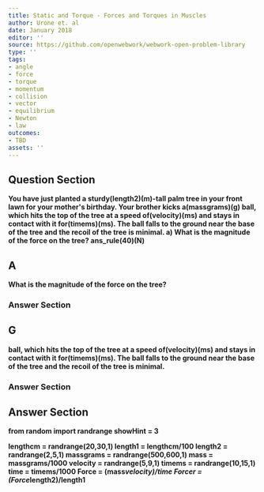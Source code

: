 ```yaml
---
title: Static and Torque - Forces and Torques in Muscles
author: Urone et. al
date: January 2018
editor: ''
source: https://github.com/openwebwork/webwork-open-problem-library
type: ''
tags:
- angle
- force
- torque
- momentum
- collision
- vector
- equilibrium
- Newton
- law
outcomes:
- TBD
assets: ''
---
```


## Question Section 

<b>
You have just planted a sturdy(length2)(m)-tall palm tree in your front lawn for your mother's
birthday. Your brother kicks a(massgrams)(g) ball, which hits the top of the tree at a speed of(velocity)(ms) and stays in contact with it for(timems)(ms). The ball falls to the ground near the base of the tree and the recoil of the tree is minimal. 
a) What is the magnitude of the force on the tree? 
ans_rule(40)(N)

## A
What is the magnitude of the force on the tree? 
### Answer Section
## G
ball, which hits the top of the tree at a speed of(velocity)(ms) and stays in contact with it for(timems)(ms). The ball falls to the ground near the base of the tree and the recoil of the tree is minimal. 
### Answer Section


## Answer Section

from random import randrange
showHint = 3

lengthcm = randrange(20,30,1)
length1 = lengthcm/100
length2 = randrange(2,5,1)
massgrams = randrange(500,600,1)
mass = massgrams/1000
velocity = randrange(5,9,1)
timems = randrange(10,15,1)
time = timems/1000
Force = (mass*velocity)/time
Forcer = (Force*length2)/length1